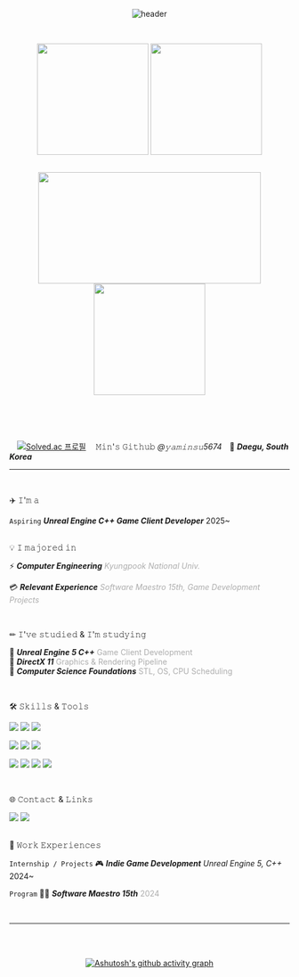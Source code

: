 <div align="center">

  
![header](https://capsule-render.vercel.app/api?type=waving&color=gradient&height=200&section=header&text=🎮yaminsu5674&fontSize=60&fontColor=ffffff&fontAlign=80)

<br>
  
<a href="https://github.com/yaminsu5674"><img height=200 align="center" src="https://github-readme-stats.vercel.app/api?username=yaminsu5674&show_icons=true&theme=buefy&card_width=300" /></a>
<a href="https://github.com/yaminsu5674?tab=repositories"><img height=200 align="center" src="https://github-readme-stats.vercel.app/api/top-langs?username=yaminsu5674&layout=compact&langs_count=8&card_width=300" /></a>


</div>
<br>
<div align="center">

<img height=200 width=400 align="center" src="http://mazassumnida.wtf/api/v2/generate_badge?boj=yaminsu5674" />

<img height=200 align="center" src="https://streak-stats.demolab.com/?user=yaminsu5674&theme=buefy&border=E4E2E2&card_width=400" />

</div>


<br>

</div>

<br>
<br>
<br>

　[![Solved.ac
프로필](http://mazassumnida.wtf/api/mini/generate_badge?boj=yaminsu5674)](https://solved.ac/yaminsu5674) 　𝙼𝚒𝚗'𝚜 𝙶𝚒𝚝𝚑𝚞𝚋 *@𝚢𝚊𝚖𝚒𝚗𝚜𝚞5674*　📍 ***Daegu, South Korea***

<hr>

<br>

✈️ 𝙸'𝚖 𝚊

`Aspiring` ***Unreal Engine C++ Game Client Developer*** <span style="color: #ADADAD0">2025~</span>

<br>
💡 𝙸 𝚖𝚊𝚓𝚘𝚛𝚎𝚍 𝚒𝚗

⚡ ***Computer Engineering*** <span style="color: #ADADAD">*Kyungpook National Univ.*</span>

💳 ***Relevant Experience*** <span style="color: #ADADAD">*Software Maestro 15th, Game Development Projects*</span>

<br>


✏ 𝙸'𝚟𝚎 𝚜𝚝𝚞𝚍𝚒𝚎𝚍 & 𝙸'𝚖 𝚜𝚝𝚞𝚍𝚢𝚒𝚗𝚐

💙 ***Unreal Engine 5 C++*** <span style="color: #ADADAD">Game Client Development</span>  
💜 ***DirectX 11*** <span style="color: #ADADAD">Graphics & Rendering Pipeline</span>  
💚 ***Computer Science Foundations*** <span style="color: #ADADAD">STL, OS, CPU Scheduling</span>

<br>

🛠 𝚂𝚔𝚒𝚕𝚕𝚜 & 𝚃𝚘𝚘𝚕𝚜

<img src="https://img.shields.io/badge/C++-00599C?style=for-the-badge&logo=cplusplus&logoColor=white"> <img src="https://img.shields.io/badge/Unreal Engine-0E1128?style=for-the-badge&logo=unrealengine&logoColor=white"> <img src="https://img.shields.io/badge/DirectX-008272?style=for-the-badge&logo=microsoft&logoColor=white">

<img src="https://img.shields.io/badge/Python-3776AB?style=for-the-badge&logo=python&logoColor=white"> <img src="https://img.shields.io/badge/JavaScript-F7DF1E?style=for-the-badge&logo=javascript&logoColor=white"> <img src="https://img.shields.io/badge/React-61DAFB?style=for-the-badge&logo=react&logoColor=white"> 

<img src="https://img.shields.io/badge/VS Code-007ACC?style=for-the-badge&logo=visualstudiocode&logoColor=white"> <img src="https://img.shields.io/badge/Visual Studio-5C2D91?style=for-the-badge&logo=visualstudio&logoColor=white"> <img src="https://img.shields.io/badge/GIT-F05032?style=for-the-badge&logo=git&logoColor=white"> <img src="https://img.shields.io/badge/Github-181717?style=for-the-badge&logo=github&logoColor=white"> 

<br>

🌐 𝙲𝚘𝚗𝚝𝚊𝚌𝚝 & 𝙻𝚒𝚗𝚔𝚜

<img src="https://img.shields.io/badge/yaminsu5674@gmail.com-EA4335?style=for-the-badge&logo=gmail&logoColor=white">  
<a href="https://yaminsu5674.github.io"> <img src="https://img.shields.io/badge/github.io-222222?style=for-the-badge&logo=githubpages&logoColor=white"></a>

<br>
<br>


🤲 𝚆𝚘𝚛𝚔 𝙴𝚡𝚙𝚎𝚛𝚒𝚎𝚗𝚌𝚎𝚜

`Internship / Projects` 🎮 ***Indie Game Development*** *Unreal Engine 5, C++* <span style="color: #ADADAD0">2024~</span>  

`Program` 👨‍💻 ***Software Maestro 15th*** <span style="color: #ADADAD">2024</span>

<br>


<hr>
<div align="center">

  <br>
<br>



[![Ashutosh's github activity graph](https://github-readme-activity-graph.vercel.app/graph?username=yaminsu5674&theme=react&bg_color=ffffff&color=454343)](https://github.com/yaminsu5674/github-readme-activity-graph&theme=react)
